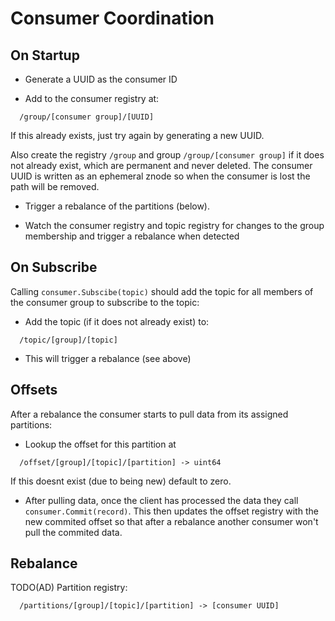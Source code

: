 # Consumer Coordination

## On Startup
* Generate a UUID as the consumer ID

* Add to the consumer registry at:
```
  /group/[consumer group]/[UUID]
```
If this already exists, just try again by generating a new UUID.

Also create the registry ```/group``` and group ```/group/[consumer group]```
if it does not already exist, which are permanent and never deleted.
The consumer UUID is written as an ephemeral znode so when the consumer is lost
the path will be removed.

* Trigger a rebalance of the partitions (below).

* Watch the consumer registry and topic registry for changes to the group
membership and trigger a rebalance when detected


## On Subscribe
Calling ```consumer.Subscibe(topic)``` should add the topic for all members
of the consumer group to subscribe to the topic:
* Add the topic (if it does not already exist) to:
```
  /topic/[group]/[topic]
```
* This will trigger a rebalance (see above)


## Offsets
After a rebalance the consumer starts to pull data from its assigned
partitions:
* Lookup the offset for this partition at
```
  /offset/[group]/[topic]/[partition] -> uint64
```
If this doesnt exist (due to being new) default to zero.

* After pulling data, once the client has processed the data they call
```consumer.Commit(record)```. This then updates the offset registry with the
new commited offset so that after a rebalance another consumer won't pull the
commited data.


## Rebalance
TODO(AD)
Partition registry:
```
  /partitions/[group]/[topic]/[partition] -> [consumer UUID]
```
